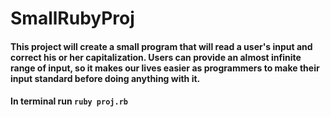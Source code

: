 # SmallRubyProj

#### This project will create a small program that will read a user's input and correct his or her capitalization. Users can provide an almost infinite range of input, so it makes our lives easier as programmers to make their input standard before doing anything with it.

#### In terminal run `ruby proj.rb`